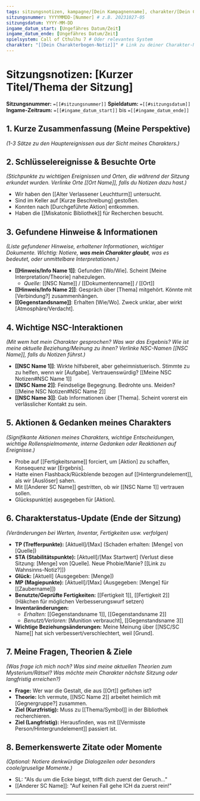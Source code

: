 ```yaml
---
tags: sitzungsnotizen, kampagne/[Dein Kampagnenname], charakter/[Dein Charaktername]
sitzungsnummer: YYYYMMDD-[Nummer] # z.B. 20231027-05
sitzungsdatum: YYYY-MM-DD
ingame_datum_start: [Ungefähres Datum/Zeit]
ingame_datum_ende: [Ungefähres Datum/Zeit]
spielsystem: Call of Cthulhu 7 # Oder relevantes System
charakter: "[[Dein Charakterbogen-Notiz]]" # Link zu deiner Charakter-Notiz
---
```


# Sitzungsnotizen: [Kurzer Titel/Thema der Sitzung]

**Sitzungsnummer:** `=[[#sitzungsnummer]]`
**Spieldatum:** `=[[#sitzungsdatum]]`
**Ingame-Zeitraum:** `=[[#ingame_datum_start]]` bis `=[[#ingame_datum_ende]]`

## 1. Kurze Zusammenfassung (Meine Perspektive)
*(1-3 Sätze zu den Hauptereignissen aus der Sicht meines Charakters.)*

## 2. Schlüsselereignisse & Besuchte Orte
*(Stichpunkte zu wichtigen Ereignissen und Orten, die während der Sitzung erkundet wurden. Verlinke Orte [[Ort Name]], falls du Notizen dazu hast.)*
*   Wir haben den [[Alter Verlassener Leuchtturm]] untersucht.
*   Sind im Keller auf [Kurze Beschreibung] gestoßen.
*   Konnten nach [Durchgeführte Aktion] entkommen.
*   Haben die [[Miskatonic Bibliothek]] für Recherchen besucht.

## 3. Gefundene Hinweise & Informationen
*(Liste gefundener Hinweise, erhaltener Informationen, wichtiger Dokumente. Wichtig: Notiere, **was mein Charakter glaubt**, was es bedeutet, oder unmittelbare Interpretationen.)*
*   **[[Hinweis/Info Name 1]]**: Gefunden [Wo/Wie]. Scheint [Meine Interpretation/Theorie] nahezulegen.
    *   *Quelle:* [[NSC Name]] / [[Dokumentenname]] / [[Ort]]
*   **[[Hinweis/Info Name 2]]**: Gespräch über [Thema] mitgehört. Könnte mit [Verbindung?] zusammenhängen.
*   **[[Gegenstandsname]]**: Erhalten [Wie/Wo]. Zweck unklar, aber wirkt [Atmosphäre/Verdacht].

## 4. Wichtige NSC-Interaktionen
*(Mit wem hat mein Charakter gesprochen? Was war das Ergebnis? Wie ist meine aktuelle Beziehung/Meinung zu ihnen? Verlinke NSC-Namen [[NSC Name]], falls du Notizen führst.)*
*   **[[NSC Name 1]]**: Wirkte hilfsbereit, aber geheimnistuerisch. Stimmte zu zu helfen, wenn wir [Aufgabe]. Vertrauenswürdig? [[Meine NSC Notizen#NSC Name 1]]
*   **[[NSC Name 2]]**: Feindselige Begegnung. Bedrohte uns. Meiden? [[Meine NSC Notizen#NSC Name 2]]
*   **[[NSC Name 3]]**: Gab Informationen über [Thema]. Scheint vorerst ein verlässlicher Kontakt zu sein.

## 5. Aktionen & Gedanken meines Charakters
*(Signifikante Aktionen *meines* Charakters, wichtige Entscheidungen, wichtige Rollenspielmomente, interne Gedanken oder Reaktionen auf Ereignisse.)*
*   Probe auf [[Fertigkeitsname]] forciert, um [Aktion] zu schaffen, Konsequenz war [Ergebnis].
*   Hatte einen Flashback/Rückblende bezogen auf [[Hintergrundelement]], als wir [Auslöser] sahen.
*   Mit [[Anderer SC Name]] gestritten, ob wir [[NSC Name 1]] vertrauen sollen.
*   Glückspunkt(e) ausgegeben für [Aktion].

## 6. Charakterstatus-Update (Ende der Sitzung)
*(Veränderungen bei Werten, Inventar, Fertigkeiten usw. verfolgen)*
*   **TP (Trefferpunkte):** [Aktuell]/[Max] (Schaden erhalten: [Menge] von [Quelle])
*   **STA (Stabilitätspunkte):** [Aktuell]/[Max Startwert] (Verlust diese Sitzung: [Menge] von [Quelle]. Neue Phobie/Manie? [[Link zu Wahnsinns-Notiz?]])
*   **Glück:** [Aktuell] (Ausgegeben: [Menge])
*   **MP (Magiepunkte):** [Aktuell]/[Max] (Ausgegeben: [Menge] für [[Zaubername]])
*   **Benutzte/Geprüfte Fertigkeiten:** [[Fertigkeit 1]], [[Fertigkeit 2]] (Häkchen für möglichen Verbesserungswurf setzen)
*   **Inventaränderungen:**
    *   *Erhalten:* [[Gegenstandsname 1]], [[Gegenstandsname 2]]
    *   *Benutzt/Verloren:* [Munition verbraucht], [[Gegenstandsname 3]]
*   **Wichtige Beziehungsänderungen:** Meine Meinung über [[NSC/SC Name]] hat sich verbessert/verschlechtert, weil [Grund].

## 7. Meine Fragen, Theorien & Ziele
*(Was frage ich mich noch? Was sind meine aktuellen Theorien zum Mysterium/Rätsel? Was möchte mein Charakter nächste Sitzung oder langfristig erreichen?)*
*   **Frage:** Wer war die Gestalt, die aus [[Ort]] geflohen ist?
*   **Theorie:** Ich vermute, [[NSC Name 2]] arbeitet heimlich mit [Gegnergruppe?] zusammen.
*   **Ziel (Kurzfristig):** Muss zu [[Thema/Symbol]] in der Bibliothek recherchieren.
*   **Ziel (Langfristig):** Herausfinden, was mit [[Vermisste Person/Hintergrundelement]] passiert ist.

## 8. Bemerkenswerte Zitate oder Momente
*(Optional: Notiere denkwürdige Dialogzeilen oder besonders coole/gruselige Momente.)*
*   SL: "Als du um die Ecke biegst, trifft dich zuerst der Geruch..."
*   [[Anderer SC Name]]: "Auf keinen Fall gehe ICH da zuerst rein!"

---